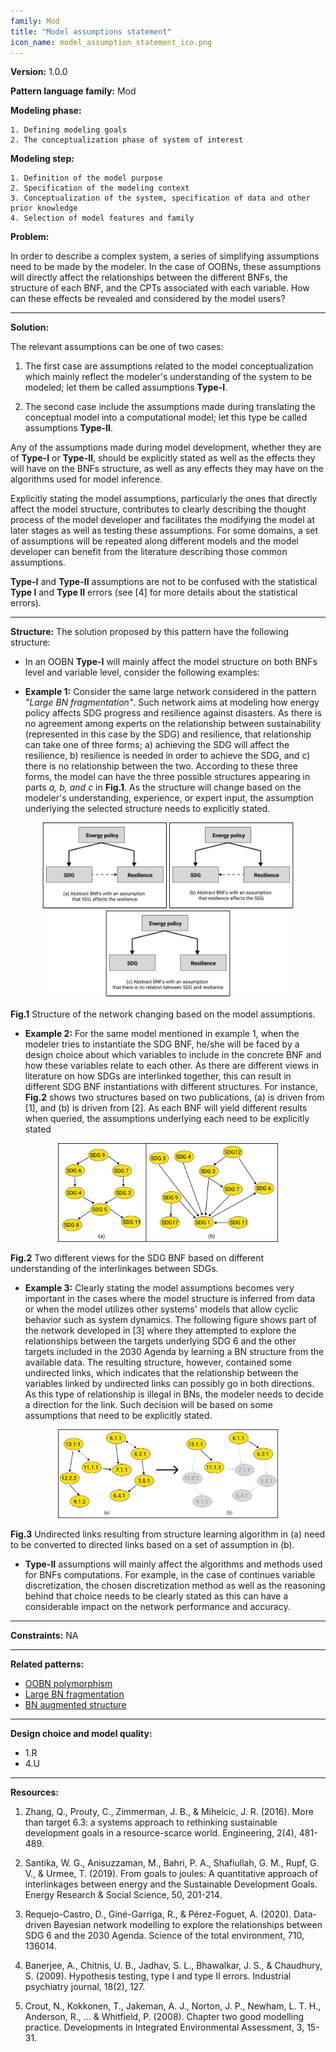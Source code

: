 ```yaml
---
family: Mod
title: "Model assumptions statement"
icon_name: model_assumption_statement_ico.png
---
```


**Version:** 1.0.0

**Pattern language family:** Mod

**Modeling phase:**

    1. Defining modeling goals
    2. The conceptualization phase of system of interest

**Modeling step:**

    1. Definition of the model purpose
    2. Specification of the modeling context
    3. Conceptualization of the system, specification of data and other prior knowledge
    4. Selection of model features and family

**Problem:**

In order to describe a complex system, a series of simplifying
assumptions need to be made by the modeler. In the case of OOBNs, these
assumptions will directly affect the relationships between the different
BNFs, the structure of each BNF, and the CPTs associated with each
variable. How can these effects be revealed and considered by the model
users?

***

**Solution:**

The relevant assumptions can be one of two cases:

1. The first case are assumptions related to the model
    conceptualization which mainly reflect the modeler's understanding
    of the system to be modeled; let them be called assumptions
    **Type-I**.

2. The second case include the assumptions made during translating the
    conceptual model into a computational model; let this type be called
    assumptions **Type-II**.

Any of the assumptions made during model development, whether they are
of **Type-I** or **Type-II**, should be explicitly stated as well as the
effects they will have on the BNFs structure, as well as any effects
they may have on the algorithms used for model inference.

Explicitly stating the model assumptions, particularly the ones that directly affect the model structure, contributes to clearly describing the thought process of the model developer and facilitates the modifying the model at later stages as well as testing these assumptions. For some domains, a set of assumptions will be repeated along different models and the model developer can benefit from the literature describing those common assumptions.

**Type-I** and **Type-II** assumptions are not to be confused with the statistical **Type I** and **Type II** errors (see [4] for more details about the statistical errors).

***

**Structure:**
The solution proposed by this pattern have the following structure:

- In an OOBN **Type-I** will mainly affect the model structure on both
    BNFs level and variable level, consider the following examples:

- **Example 1:** Consider the same large network considered in the
    pattern *\"Large BN fragmentation\"*. Such network aims at modeling
    how energy policy affects SDG progress and resilience against
    disasters. As there is no agreement among experts on the
    relationship between sustainability (represented in this case by the
    SDG) and resilience, that relationship can take one of three
    forms; a) achieving the SDG will affect the resilience, b)
    resilience is needed in order to achieve the SDG, and c) there is no
    relationship between the two. According to these three forms, the
    model can have the three possible structures appearing in parts *a,
    b, and c* in **Fig.1**. As the structure will change
    based on the modeler's understanding, experience, or expert input,
    the assumption underlying the selected structure needs to explicitly
    stated.

<p align= "center">
<img src="./images/type1a_.png" style="width:80%">
</p>
<b>Fig.1</b> Structure of the network changing based on the model assumptions.

- **Example 2:** For the same model mentioned in example 1, when the
    modeler tries to instantiate the SDG BNF, he/she will be faced by a
    design choice about which variables to include in the concrete BNF
    and how these variables relate to each other. As there are different
    views in literature on how SDGs are interlinked together, this can
    result in different SDG BNF instantiations with different
    structures. For instance, **Fig.2** shows two structures
    based on two publications, (a) is driven from [1],
    and (b) is driven from [2]. As each BNF will yield
    different results when queried, the assumptions underlying each need
    to be explicitly stated

<p align= "center">
<img src="./images/bnf_assump_.png" style="width:70%">
</p>
<b>Fig.2</b> Two different views for the SDG BNF based on different understanding of the interlinkages between SDGs.

- **Example 3:** Clearly stating the model assumptions becomes very
    important in the cases where the model structure is inferred from
    data or when the model utilizes other systems' models that allow
    cyclic behavior such as system dynamics. The following figure shows
    part of the network developed in [3] where they
    attempted to explore the relationships between the targets
    underlying SDG 6 and the other targets included in the 2030 Agenda
    by learning a BN structure from the available data. The resulting
    structure, however, contained some undirected links, which indicates
    that the relationship between the variables linked by undirected
    links can possibly go in both directions. As this type of
    relationship is illegal in BNs, the modeler needs to decide a
    direction for the link. Such decision will be based on some
    assumptions that need to be explicitly stated.

<p align= "center">
<img src="./images/struct_learn_assump.png" style="width:70%">
</p>
<b>Fig.3</b> Undirected links resulting from structure learning algorithm in (a) need to be converted to directed links based on a set of assumption in (b).

- **Type-II** assumptions will mainly affect the algorithms and
    methods used for BNFs computations. For example, in the case of
    continues variable discretization, the chosen discretization method
    as well as the reasoning behind that choice needs to be clearly
    stated as this can have a considerable impact on the network
    performance and accuracy.

***

**Constraints:**
NA

***

**Related patterns:**

- <span><a href="{{- site.baseurl -}}{%- link _patterns/oobn_polymorphism.md -%}">OOBN polymorphism</a></span>
- <span><a href="{{- site.baseurl -}}{%- link _patterns/large_bn_fragmentation.md -%}">Large BN fragmentation</a></span>
- <span><a href="{{- site.baseurl -}}{%- link _patterns/bn_struct_augm.md -%}">BN augmented structure</a></span>

***

**Design choice and model quality:**

- 1.R
- 4.U

***

**Resources:**

1. Zhang, Q., Prouty, C., Zimmerman, J. B., & Mihelcic, J. R. (2016). More than target 6.3: a systems approach to rethinking sustainable development goals in a resource-scarce world. Engineering, 2(4), 481-489.

2. Santika, W. G., Anisuzzaman, M., Bahri, P. A., Shafiullah, G. M., Rupf, G. V., & Urmee, T. (2019). From goals to joules: A quantitative approach of interlinkages between energy and the Sustainable Development Goals. Energy Research & Social Science, 50, 201-214.

3. Requejo-Castro, D., Giné-Garriga, R., & Pérez-Foguet, A. (2020). Data-driven Bayesian network modelling to explore the relationships between SDG 6 and the 2030 Agenda. Science of the total environment, 710, 136014.

4. Banerjee, A., Chitnis, U. B., Jadhav, S. L., Bhawalkar, J. S., & Chaudhury, S. (2009). Hypothesis testing, type I and type II errors. Industrial psychiatry journal, 18(2), 127.

5. Crout, N., Kokkonen, T., Jakeman, A. J., Norton, J. P., Newham, L. T. H., Anderson, R., ... & Whitfield, P. (2008). Chapter two good modelling practice. Developments in Integrated Environmental Assessment, 3, 15-31.
